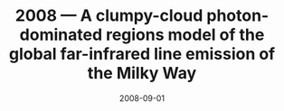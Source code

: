 ---
title: "2008 &mdash; A clumpy-cloud photon-dominated regions model of the global far-infrared line emission of the Milky Way"
collection: publications
refereed: 'yes'
permalink: \publication\2008-09-01-A-clumpy-cloud-photon-dominated-regions-model-of-the-global-far-infrared-line
date: "2008-09-01"
venue: "Astronomy and Astrophysics"
paperurl: 
link: "https://ui.adsabs.harvard.edu/abs/2008A&A...488..623C"
citation: "Cubick, M.; Stutzki, J.; Ossenkopf, V.; Kramer, C.; Röllig, M., Astronomy and Astrophysics, Volume 488, Issue 2, 2008, pp.623-634"
---